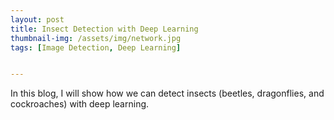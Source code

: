 ```yaml
---
layout: post
title: Insect Detection with Deep Learning 
thumbnail-img: /assets/img/network.jpg
tags: [Image Detection, Deep Learning]


---
```


In this blog, I will show how we can detect insects (beetles, dragonflies, and cockroaches) with deep learning. 